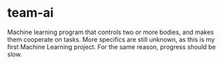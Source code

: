 # team-ai
Machine learning program that controls two or more bodies, and makes them cooperate on tasks. More specifics are still unknown, as this is my first Machine Learning project. For the same reason, progress should be slow.